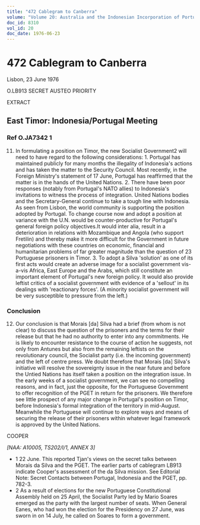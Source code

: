 ```yaml
---
title: "472 Cablegram to Canberra"
volume: "Volume 20: Australia and the Indonesian Incorporation of Portuguese Timor, 1974-1976"
doc_id: 8310
vol_id: 20
doc_date: 1976-06-23
---
```


# 472 Cablegram to Canberra

Lisbon, 23 June 1976

O.LB913 SECRET AUSTEO PRIORITY

EXTRACT

## East Timor: Indonesia/Portugal Meeting

### Ref O.JA7342 1

  11. In formulating a position on Timor, the new Socialist Government2 will need to have regard to the following considerations: 
    1. Portugal has maintained publicly for many months the illegality of Indonesia's actions and has taken the matter to the Security Council. Most recently, in the Foreign Ministry's statement of 17 June, Portugal has reaffirmed that the matter is in the hands of the United Nations.
    2. There have been poor responses (notably from Portugal's NATO allies) to Indonesia's invitations to witness the process of integration. United Nations bodies and the Secretary-General continue to take a tough line with Indonesia. As seen from Lisbon, the world community is supporting the position adopted by Portugal. To change course now and adopt a position at variance with the U.N. would be counter­-productive for Portugal's general foreign policy objectives.It would inter alia, result in a deterioration in relations with Mozambique and Angola (who support Fretilin) and thereby make it more difficult for the Government in future negotiations with these countries on economic, financial and humanitarian problems of far greater magnitude than the question of 23 Portuguese prisoners in Timor.
    3. To adopt a Silva 'solution' as one of its first acts would create an adverse image for a socialist government vis-a-vis Africa, East Europe and the Arabs, which still constitute an important element of Portugal's new foreign policy. It would also provide leftist critics of a socialist government with evidence of a 'sellout' in its dealings with 'reactionary forces'. (A minority socialist government will be very susceptible to pressure from the left.)



### Conclusion

  12. Our conclusion is that Morais [da] Silva had a brief (from whom is not clear) to discuss the question of the prisoners and the terms for their release but that he had no authority to enter into any commitments. He is likely to encounter resistance to the course of action he suggests, not only from Antunes but also from the remaining leftists on the revolutionary council, the Socialist party (i.e. the incoming government) and the left of centre press. We doubt therefore that Morais [da] Silva's initiative will resolve the sovereignty issue in the near future and before the Untied Nations has itself taken a position on the integration issue. In the early weeks of a socialist government, we can see no compelling reasons, and in fact, just the opposite, for the Portuguese Government to offer recognition of the PGET in return for the prisoners. We therefore see little prospect of any major change in Portugal's position on Timor, before Indonesia's formal integration of the territory in mid-August. Meanwhile the Portuguese will continue to explore ways and means of securing the release of their prisoners within whatever legal framework is approved by the United Nations.



COOPER

_[NAA: A10005, TS202/l/1, ANNEX 3]_

  * 1 22 June. This reported Tjan's views on the secret talks between Morais da Silva and the PGET. The earlier parts of cablegram LB913 indicate Cooper's assessment of the da Silva mission. See Editorial Note: Secret Contacts between Portugal, Indonesia and the PGET, pp. 782-3.
  * 2 As a result of elections for the new Portuguese Constitutional Assembly held on 25 April, the Socialist Party led by Mario Soares emerged as the party with the largest number of seats. When General Eanes, who had won the election for the Presidency on 27 June, was sworn in on 14 July, he called on Soares to form a government.


